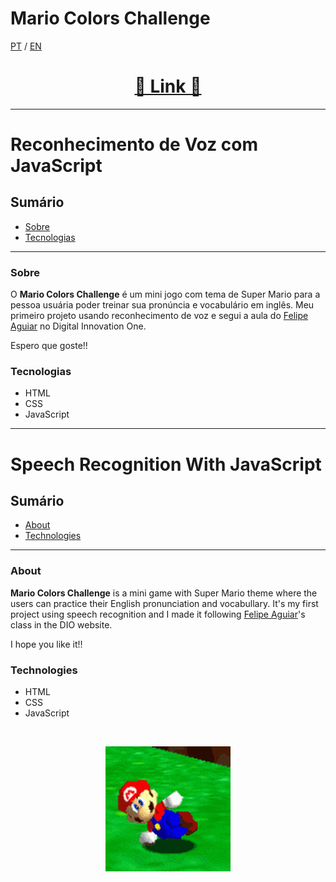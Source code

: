 # Mario Colors Challenge

[PT](#reconhecimento-de-voz-com-javascript) / [EN](#speech-recognition-with-javascript)

<h1 align='center'><a href='https://juliana-happatsch.github.io/mario-colors'>🍄 Link 🍄</a></h1>

---
# Reconhecimento de Voz com JavaScript

## Sumário
- [Sobre](#sobre)
- [Tecnologias](#tecnologias)

---

### Sobre
O **Mario Colors Challenge** é um mini jogo com tema de Super Mario para a pessoa usuária poder treinar sua pronúncia e vocabulário em inglês. Meu primeiro projeto usando reconhecimento de voz e segui a aula do [Felipe Aguiar](https://github.com/felipeAguiarCode) no Digital Innovation One.

Espero que goste!!


### Tecnologias
- HTML
- CSS
- JavaScript

---

# Speech Recognition With JavaScript

## Sumário
- [About](#about)
- [Technologies](#technologies)

---

### About
**Mario Colors Challenge** is a mini game with Super Mario theme where the users can practice their English pronunciation and vocabullary. It's my first project using speech recognition and I made it following [Felipe Aguiar](https://github.com/felipeAguiarCode)'s class in the DIO website.

I hope you like it!!

### Technologies
- HTML
- CSS
- JavaScript

<br>
<p align='center'>
<img src='./images/mario-bboy.gif'>
</p>
